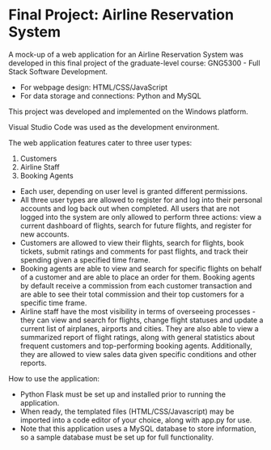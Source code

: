 # Final Project: Airline Reservation System

A mock-up of a web application for an Airline Reservation System was developed in this final project of the graduate-level course: GNG5300 - Full Stack Software Development.

* For webpage design: HTML/CSS/JavaScript  
* For data storage and connections: Python and MySQL

This project was developed and implemented on the Windows platform. 

Visual Studio Code was used as the development environment.

The web application features cater to three user types: 
  1.	Customers
  2.	Airline Staff 
  3.	Booking Agents

*	Each user, depending on user level is granted different permissions. 
*	All three user types are allowed to register for and log into their personal accounts and log back out when completed. All users that are not logged into the system are only allowed to perform three actions: view a current dashboard of flights, search for future flights, and register for new accounts. 
*	Customers are allowed to view their flights, search for flights, book tickets, submit ratings and comments for past flights, and track their spending given a specified time frame. 
*	Booking agents are able to view and search for specific flights on behalf of a customer and are able to place an order for them. Booking agents by default receive a commission from each customer transaction and are able to see their total commission and their top customers for a specific time frame. 
*	Airline staff have the most visibility in terms of overseeing processes - they can view and search for flights, change flight statuses and update a current list of airplanes, airports and cities. They are also able to view a summarized report of flight ratings, along with general statistics about frequent customers and top-performing booking agents. Additionally, they are allowed to view sales data given specific conditions and other reports. 

How to use the application: 
*	Python Flask must be set up and installed prior to running the application. 
*	When ready, the templated files (HTML/CSS/Javascript) may be imported into a code editor of your choice, along with app.py for use. 
*	Note that this application uses a MySQL database to store information, so a sample database must be set up for full functionality.

 
